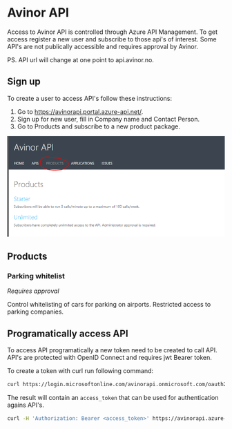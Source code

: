 # Avinor API

Access to Avinor API is controlled through Azure API Management. To get access register a new user and subscribe to those api's of interest. Some API's are not publically accessible and requires approval by Avinor.

PS. API url will change at one point to api.avinor.no.

## Sign up

To create a user to access API's follow these instructions:

1. Go to <https://avinorapi.portal.azure-api.net/>.
2. Sign up for new user, fill in Company name and Contact Person.
3. Go to Products and subscribe to a new product package.

![products](/images/products.png "Products")

## Products

### Parking whitelist

*Requires approval*

Control whitelisting of cars for parking on airports. Restricted access to parking companies.

## Programatically access API

To access API programatically a new token need to be created to call API. API's are protected with OpenID Connect and requires jwt Bearer token.

To create a token with curl run following command:

```bash
curl https://login.microsoftonline.com/avinorapi.onmicrosoft.com/oauth2/v2.0/token?p=b2c_1_resource_owner_default -X POST -d 'grant_type=password&client_id=900f6802-0f1b-4e2f-9614-8ebf97e98429&username=<username>&password=******&scope=openid 900f6802-0f1b-4e2f-9614-8ebf97e98429 offline_access' -H 'Content-Type:application/x-www-form-urlencoded' -i
```

The result will contain an `access_token` that can be used for authentication agains API's.

```bash
curl -H 'Authorization: Bearer <access_token>' https://avinorapi.azure-api.net/...
```
